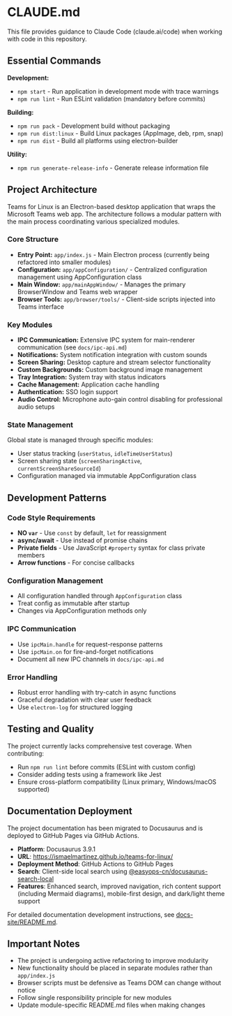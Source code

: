 # CLAUDE.md

This file provides guidance to Claude Code (claude.ai/code) when working with code in this repository.

## Essential Commands

**Development:**
- `npm start` - Run application in development mode with trace warnings
- `npm run lint` - Run ESLint validation (mandatory before commits)

**Building:**
- `npm run pack` - Development build without packaging
- `npm run dist:linux` - Build Linux packages (AppImage, deb, rpm, snap)
- `npm run dist` - Build all platforms using electron-builder

**Utility:**
- `npm run generate-release-info` - Generate release information file

## Project Architecture

Teams for Linux is an Electron-based desktop application that wraps the Microsoft Teams web app. The architecture follows a modular pattern with the main process coordinating various specialized modules.

### Core Structure

- **Entry Point:** `app/index.js` - Main Electron process (currently being refactored into smaller modules)
- **Configuration:** `app/appConfiguration/` - Centralized configuration management using AppConfiguration class
- **Main Window:** `app/mainAppWindow/` - Manages the primary BrowserWindow and Teams web wrapper
- **Browser Tools:** `app/browser/tools/` - Client-side scripts injected into Teams interface

### Key Modules

- **IPC Communication:** Extensive IPC system for main-renderer communication (see `docs/ipc-api.md`)
- **Notifications:** System notification integration with custom sounds
- **Screen Sharing:** Desktop capture and stream selector functionality
- **Custom Backgrounds:** Custom background image management
- **Tray Integration:** System tray with status indicators
- **Cache Management:** Application cache handling
- **Authentication:** SSO login support
- **Audio Control:** Microphone auto-gain control disabling for professional audio setups

### State Management

Global state is managed through specific modules:
- User status tracking (`userStatus`, `idleTimeUserStatus`)
- Screen sharing state (`screenSharingActive`, `currentScreenShareSourceId`)
- Configuration managed via immutable AppConfiguration class

## Development Patterns

### Code Style Requirements
- **NO `var`** - Use `const` by default, `let` for reassignment
- **async/await** - Use instead of promise chains
- **Private fields** - Use JavaScript `#property` syntax for class private members
- **Arrow functions** - For concise callbacks

### Configuration Management
- All configuration handled through `AppConfiguration` class
- Treat config as immutable after startup
- Changes via AppConfiguration methods only

### IPC Communication
- Use `ipcMain.handle` for request-response patterns
- Use `ipcMain.on` for fire-and-forget notifications  
- Document all new IPC channels in `docs/ipc-api.md`

### Error Handling
- Robust error handling with try-catch in async functions
- Graceful degradation with clear user feedback
- Use `electron-log` for structured logging

## Testing and Quality

The project currently lacks comprehensive test coverage. When contributing:
- Run `npm run lint` before commits (ESLint with custom config)
- Consider adding tests using a framework like Jest
- Ensure cross-platform compatibility (Linux primary, Windows/macOS supported)

## Documentation Deployment

The project documentation has been migrated to Docusaurus and is deployed to GitHub Pages via GitHub Actions.

- **Platform**: Docusaurus 3.9.1
- **URL**: https://ismaelmartinez.github.io/teams-for-linux/
- **Deployment Method**: GitHub Actions to GitHub Pages
- **Search**: Client-side local search using [@easyops-cn/docusaurus-search-local](https://github.com/easyops-cn/docusaurus-search-local)
- **Features**: Enhanced search, improved navigation, rich content support (including Mermaid diagrams), mobile-first design, and dark/light theme support

For detailed documentation development instructions, see [docs-site/README.md](docs-site/README.md).

## Important Notes

- The project is undergoing active refactoring to improve modularity
- New functionality should be placed in separate modules rather than `app/index.js`
- Browser scripts must be defensive as Teams DOM can change without notice
- Follow single responsibility principle for new modules
- Update module-specific README.md files when making changes